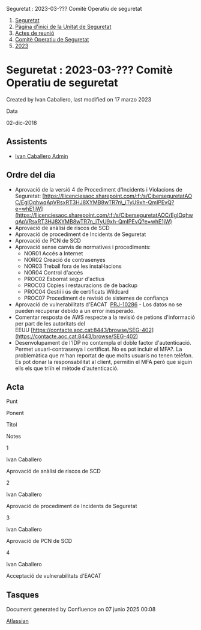 Seguretat : 2023-03-??? Comitè Operatiu de seguretat  

1.  [Seguretat](index.md)
2.  [Pàgina d'inici de la Unitat de Seguretat](15368362.md)
3.  [Actes de reunió](26317880.md)
4.  [Comitè Operatiu de Seguretat](81855047.md)
5.  [2023](2023_100010194.md)

Seguretat : 2023-03-??? Comitè Operatiu de seguretat
====================================================

Created by Ivan Caballero, last modified on 17 marzo 2023

Data

02-dic-2018

Assistents
----------

*   [Ivan Caballero Admin](https://confluence.aoc.cat/display/~icaballero.admin)
    

Ordre del dia
-------------

*   Aprovació de la versió 4 de Procediment d'Incidents i Violacions de Seguretat: [https://llicenciesaoc.sharepoint.com/:f:/s/CiberseguretatAOC/EgIOqhwqApVRsxRT3HJ8XYMB8wTR7n\_iTyU9xh-QmIPEvQ?e=whE1jW](https://llicenciesaoc.sharepoint.com/:f:/s/CiberseguretatAOC/EgIOqhwqApVRsxRT3HJ8XYMB8wTR7n_iTyU9xh-QmIPEvQ?e=whE1jW)
*   Aprovació de anàlisi de riscos de SCD
*   Aprovació de procediment de Incidents de Seguretat
*   Aprovació de PCN de SCD
*   Aprovació sense canvis de normatives i procediments:
    *   NOR01 Accés a Internet
    *   NOR02 Creació de contrasenyes
    *   NOR03 Treball fora de les instal·lacions
    *   NOR04 Control d'accés
    *   PROC02 Esborrat segur d'actius
    *   PROC03 Còpies i restauracions de de backup
    *   PROC04 Gestií i ús de certificats Wildcard
    *   PROC07 Procediment de revisió de sistemes de confiança
*   Aprovació de vulnerabilitats d'EACAT  [PRJ-10286](https://contacte.aoc.cat/browse/PRJ-10286?src=confmacro) - Los datos no se pueden recuperar debido a un error inesperado.
*   Comentar resposta de AWS respecte a la revisió de petions d'informació per part de les autoritats del EEUU [https://contacte.aoc.cat:8443/browse/SEG-402](https://contacte.aoc.cat:8443/browse/SEG-402)
*   Desenvolupament de l'IDP no contempla el doble factor d'autenticació. Permet usuari-contrasenya i certificat. No es pot incluir el MFA?. La problemàtica que m'han reportat de que molts usuaris no tenen telèfon. Es pot donar la responsabilitat al client, permitin el MFA però que siguin ells els que triïn el mètode d'autenticació.

Acta
----

Punt

Ponent

Títol

Notes

1

Ivan Caballero

Aprovació de anàlisi de riscos de SCD

2

Ivan Caballero

Aprovació de procediment de Incidents de Seguretat

  

3

Ivan Caballero

Aprovació de PCN de SCD

  

4

Ivan Caballero

Acceptació de vulnerabilitats d'EACAT

  

Tasques
-------

Document generated by Confluence on 07 junio 2025 00:08

[Atlassian](http://www.atlassian.com/)